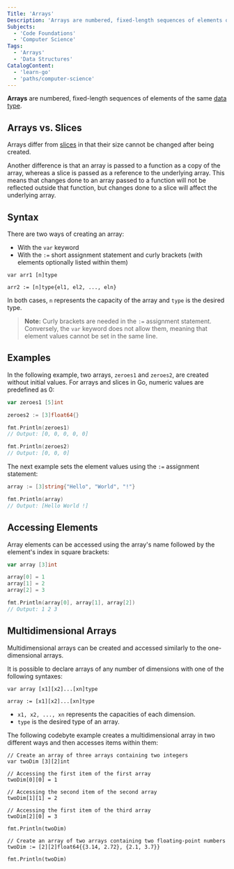 ```yaml
---
Title: 'Arrays'
Description: 'Arrays are numbered, fixed-length sequences of elements of the same data type.'
Subjects:
  - 'Code Foundations'
  - 'Computer Science'
Tags:
  - 'Arrays'
  - 'Data Structures'
CatalogContent:
  - 'learn-go'
  - 'paths/computer-science'
---
```


**Arrays** are numbered, fixed-length sequences of elements of the same [data type](https://www.codecademy.com/resources/docs/go/data-types).

## Arrays vs. Slices

Arrays differ from [slices](https://www.codecademy.com/resources/docs/go/slices) in that their size cannot be changed after being created.

Another difference is that an array is passed to a function as a copy of the array, whereas a slice is passed as a reference to the underlying array. This means that changes done to an array passed to a function will not be reflected outside that function, but changes done to a slice will affect the underlying array.

## Syntax

There are two ways of creating an array:

- With the `var` keyword
- With the `:=` short assignment statement and curly brackets (with elements optionally listed within them)

```pseudo
var arr1 [n]type

arr2 := [n]type{el1, el2, ..., eln}
```


In both cases, `n` represents the capacity of the array and `type` is the desired type.

> **Note:** Curly brackets are needed in the `:=` assignment statement. Conversely, the `var` keyword does not allow them, meaning that element values cannot be set in the same line.

## Examples

In the following example, two arrays, `zeroes1` and `zeroes2`, are created without initial values. For arrays and slices in Go, numeric values are predefined as 0: 

```go 
var zeroes1 [5]int

zeroes2 := [3]float64{}

fmt.Println(zeroes1)
// Output: [0, 0, 0, 0, 0] 

fmt.Println(zeroes2)
// Output: [0, 0, 0]
```

The next example sets the element values using the `:=` assignment statement:

```go
array := [3]string{"Hello", "World", "!"}

fmt.Println(array)
// Output: [Hello World !]
```

## Accessing Elements

Array elements can be accessed using the array's name followed by the element's index in square brackets:

```go
var array [3]int

array[0] = 1
array[1] = 2
array[2] = 3

fmt.Println(array[0], array[1], array[2])
// Output: 1 2 3
```

## Multidimensional Arrays

Multidimensional arrays can be created and accessed similarly to the one-dimensional arrays.

It is possible to declare arrays of any number of dimensions with one of the following syntaxes:

```pseudo
var array [x1][x2]...[xn]type

array := [x1][x2]...[xn]type
```

- `x1, x2, ..., xn` represents the capacities of each dimension.
- `type` is the desired type of an array.

The following codebyte example creates a multidimensional array in two different ways and then accesses items within them:

```codebyte/golang
// Create an array of three arrays containing two integers 
var twoDim [3][2]int

// Accessing the first item of the first array
twoDim[0][0] = 1

// Accessing the second item of the second array
twoDim[1][1] = 2

// Accessing the first item of the third array
twoDim[2][0] = 3

fmt.Println(twoDim)

// Create an array of two arrays containing two floating-point numbers
twoDim := [2][2]float64{{3.14, 2.72}, {2.1, 3.7}}

fmt.Println(twoDim)
```
